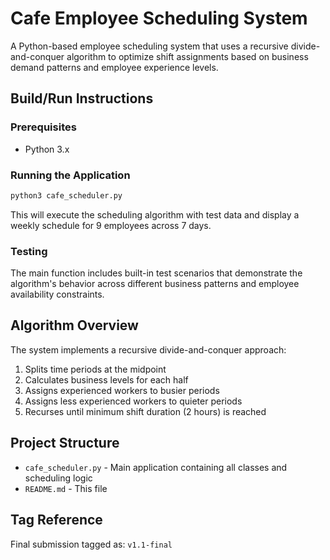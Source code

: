 # Cafe Employee Scheduling System

A Python-based employee scheduling system that uses a recursive divide-and-conquer algorithm to optimize shift assignments based on business demand patterns and employee experience levels.

## Build/Run Instructions

### Prerequisites
- Python 3.x

### Running the Application
```bash
python3 cafe_scheduler.py
```

This will execute the scheduling algorithm with test data and display a weekly schedule for 9 employees across 7 days.

### Testing
The main function includes built-in test scenarios that demonstrate the algorithm's behavior across different business patterns and employee availability constraints.

## Algorithm Overview

The system implements a recursive divide-and-conquer approach:
1. Splits time periods at the midpoint
2. Calculates business levels for each half
3. Assigns experienced workers to busier periods
4. Assigns less experienced workers to quieter periods
5. Recurses until minimum shift duration (2 hours) is reached

## Project Structure

- `cafe_scheduler.py` - Main application containing all classes and scheduling logic
- `README.md` - This file

## Tag Reference

Final submission tagged as: `v1.1-final`
